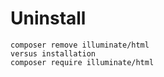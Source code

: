 # Uninstall
````
composer remove illuminate/html
versus installation
composer require illuminate/html
````